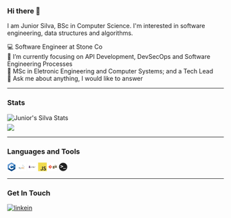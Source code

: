 ### Hi there 👋
I am Junior Silva, BSc in Computer Science. I'm interested in software engineering, data structures and algorithms.

💻 Software Engineer at Stone Co<br>
🚀 I’m currently focusing on API Development, DevSecOps and Software Engineering Processes <br>
🎯 MSc in Eletronic Engineering and Computer Systems; and a Tech Lead<br>
💬 Ask me about anything, I would like to answer<br>

---
### Stats

![Junior's Silva Stats](https://github-readme-stats.vercel.app/api?username=juniorsilva42&show_icons=true&count_private=true&?theme=algolia)<br>
<img align="middle" src="https://github-readme-stats.vercel.app/api/top-langs/?username=juniorsilva42&hide_title=true&langs_count=10&hide=html,css&layout=compact"></img> 

---
### Languages and Tools
<code><img height="20" src="https://raw.githubusercontent.com/github/explore/80688e429a7d4ef2fca1e82350fe8e3517d3494d/topics/cpp/cpp.png"></code>
<code><img height="20" src="https://raw.githubusercontent.com/github/explore/80688e429a7d4ef2fca1e82350fe8e3517d3494d/topics/mysql/mysql.png"></code>
<code><img height="20" src="https://raw.githubusercontent.com/github/explore/80688e429a7d4ef2fca1e82350fe8e3517d3494d/topics/elixir/elixir.png"></code>
<code><img height="20" src="https://raw.githubusercontent.com/github/explore/80688e429a7d4ef2fca1e82350fe8e3517d3494d/topics/javascript/javascript.png"></code>
<code><img height="20" src="https://raw.githubusercontent.com/github/explore/80688e429a7d4ef2fca1e82350fe8e3517d3494d/topics/git/git.png"></code>
<code><img height="20" src="https://raw.githubusercontent.com/github/explore/80688e429a7d4ef2fca1e82350fe8e3517d3494d/topics/terminal/terminal.png"></code>

---
### Get In Touch
[![linkein](https://img.shields.io/badge/-LinkedIn-blue?style=flat-square&logo=Linkedin&logoColor=white&link=https://www.linkedin.com/in/juniorsilva42/)](https://www.linkedin.com/in/juniorsilva42/)&nbsp;

